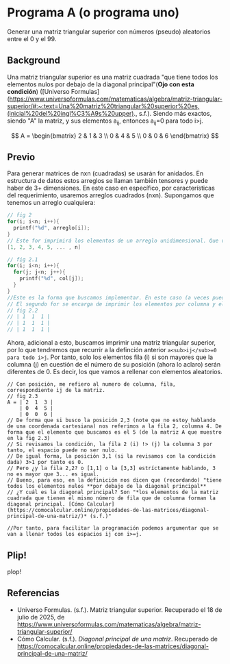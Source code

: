 # Programa A (o programa uno)

Generar una matriz triangular superior con números (pseudo) aleatorios entre  el 0 y el 99.

## Background

Una matriz triangular superior es una matriz cuadrada "que tiene todos los elementos nulos por debajo de la diagonal principal"(**Ojo con esta condición**) ([Universo Formulas](https://www.universoformulas.com/matematicas/algebra/matriz-triangular-superior/#:~:text=Una%20matriz%20triangular%20superior%20es,(inicial%20del%20ingl%C3%A9s%20upper)., s.f.).
Siendo más exactos, siendo "A" la matriz, y sus elementos a<sub>ij</sub>, entonces a<sub>ij</sub>=0 para todo i>j.

$$
A = \begin{bmatrix}
2 & 1 & 3 \\
0 & 4 & 5 \\
0 & 0 & 6
\end{bmatrix}
$$

## Previo
Para generar matrices de nxn (cuadradas) se usarán for anidados. En estructura de datos estos arreglos se llaman también tensores y puede haber de 3+ dimensiones. En este caso en específico, por características del requerimiento, usaremos arreglos cuadrados (nxn). Supongamos que tenemos un arreglo cualquiera:
```c
// fig 2
for(i; i<n; i++){
  printf("%d", arreglo[i]);
}
// Este for imprimirá los elementos de un arreglo unidimensional. Que visualmente podría verse así:
[1, 2, 3, 4, 5, ... , n]

// fig 2.1
for(i; i<n; i++){
  for(j; j<n; j++){
    printf("%d", col[j]);
  }
}
//Este es la forma que buscamos implementar. En este caso (a veces puede ser diferente) i (filas) y j (columnas) tienen el mismo "largo" (por ser una matriz nxn).
// El segundo for se encarga de imprimir los elementos por columna y el primer for de recorrer las filas. De suerte que podemos tener algo asi:
// fig 2.2
// | 1  1  1 |
// | 1  1  1 |
// | 1  1  1 |
```
Ahora, adicional a esto, buscamos imprimir una matriz triangular superior, por lo que tendremos que recurrir a la definción anterior `a<sub>ij</sub>=0 para todo i>j`. Por tanto, solo los elementos fila (i) si son mayores que la columna (j) en cuestión de el número de su posición (ahora lo aclaro) serán diferentes de 0. Es decir, los que vamos a rellenar con elementos aleatorios.
```
// Con posición, me refiero al numero de columna, fila, correspondiente ij de la matriz.
// fig 2.3
A = | 2  1  3 |
    | 0  4  5 |
    | 0  0  6 |
// De forma que si busco la posición 2,3 (note que no estoy hablando de una coordenada cartesiana) nos referimos a la fila 2, columna 4. De forma que el elemento que buscamos es el 5 (de la matriz A que muestro en la fig 2.3)
// Si revisamos la condición, la fila 2 (i) !> (j) la columna 3 por tanto, el espacio puede no ser nulo.
// De igual forma, la posición 3,1 (si la revisamos con la condición dada) 3>1 por tanto es 0.
// Pero ¿y la fila 2,2? o [1,1] o la [3,3] estríctamente hablando, 3 no es mayor que 3... es igual.
// Bueno, para eso, en la definición nos dicen que (recordando) "tiene todos los elementos nulos **por debajo de la diagonal principal**
// ¿Y cuál es la diagonal principal? Son "*los elementos de la matriz cuadrada que tienen el mismo número de fila que de columna forman la diagonal principal. [Cómo Calcular](https://comocalcular.online/propiedades-de-las-matrices/diagonal-principal-de-una-matriz/)* (s.f.)"

//Por tanto, para facilitar la programación podemos argumentar que se van a llenar todos los espacios ij con i>=j.
```
## Plip!
plop!

## Referencias
- Universo Formulas. (s.f.). Matriz triangular superior. Recuperado el 18 de julio de 2025, de https://www.universoformulas.com/matematicas/algebra/matriz-triangular-superior/
- Cómo Calcular. (s.f.). *Diagonal principal de una matriz*. Recuperado de https://comocalcular.online/propiedades-de-las-matrices/diagonal-principal-de-una-matriz/